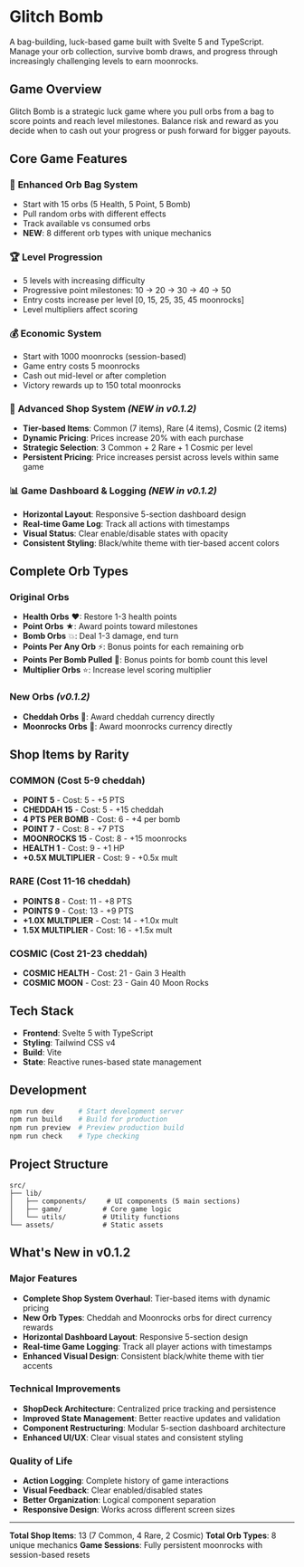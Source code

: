 # Glitch Bomb

A bag-building, luck-based game built with Svelte 5 and TypeScript. Manage your orb collection, survive bomb draws, and progress through increasingly challenging levels to earn moonrocks.

## Game Overview

Glitch Bomb is a strategic luck game where you pull orbs from a bag to score points and reach level milestones. Balance risk and reward as you decide when to cash out your progress or push forward for bigger payouts.

## Core Game Features

### 🎯 **Enhanced Orb Bag System**
- Start with 15 orbs (5 Health, 5 Point, 5 Bomb)
- Pull random orbs with different effects
- Track available vs consumed orbs
- **NEW**: 8 different orb types with unique mechanics

### 🏆 **Level Progression** 
- 5 levels with increasing difficulty
- Progressive point milestones: 10 → 20 → 30 → 40 → 50
- Entry costs increase per level [0, 15, 25, 35, 45 moonrocks]
- Level multipliers affect scoring

### 💰 **Economic System**
- Start with 1000 moonrocks (session-based)
- Game entry costs 5 moonrocks
- Cash out mid-level or after completion
- Victory rewards up to 150 total moonrocks

### 🛒 **Advanced Shop System** *(NEW in v0.1.2)*
- **Tier-based Items**: Common (7 items), Rare (4 items), Cosmic (2 items)
- **Dynamic Pricing**: Prices increase 20% with each purchase
- **Strategic Selection**: 3 Common + 2 Rare + 1 Cosmic per level
- **Persistent Pricing**: Price increases persist across levels within same game

### 📊 **Game Dashboard & Logging** *(NEW in v0.1.2)*
- **Horizontal Layout**: Responsive 5-section dashboard design
- **Real-time Game Log**: Track all actions with timestamps
- **Visual Status**: Clear enable/disable states with opacity
- **Consistent Styling**: Black/white theme with tier-based accent colors

## Complete Orb Types

### Original Orbs
- **Health Orbs** ♥: Restore 1-3 health points
- **Point Orbs** ★: Award points toward milestones  
- **Bomb Orbs** 💥: Deal 1-3 damage, end turn
- **Points Per Any Orb** ⚡: Bonus points for each remaining orb
- **Points Per Bomb Pulled** 🎯: Bonus points for bomb count this level
- **Multiplier Orbs** ⭐: Increase level scoring multiplier

### New Orbs *(v0.1.2)*
- **Cheddah Orbs** 🧀: Award cheddah currency directly
- **Moonrocks Orbs** 🌙: Award moonrocks currency directly

## Shop Items by Rarity

### **COMMON** (Cost 5-9 cheddah)
- **POINT 5** - Cost: 5 - +5 PTS
- **CHEDDAH 15** - Cost: 5 - +15 cheddah  
- **4 PTS PER BOMB** - Cost: 6 - +4 per bomb
- **POINT 7** - Cost: 8 - +7 PTS
- **MOONROCKS 15** - Cost: 8 - +15 moonrocks
- **HEALTH 1** - Cost: 9 - +1 HP
- **+0.5X MULTIPLIER** - Cost: 9 - +0.5x mult

### **RARE** (Cost 11-16 cheddah)
- **POINTS 8** - Cost: 11 - +8 PTS
- **POINTS 9** - Cost: 13 - +9 PTS
- **+1.0X MULTIPLIER** - Cost: 14 - +1.0x mult
- **1.5X MULTIPLIER** - Cost: 16 - +1.5x mult

### **COSMIC** (Cost 21-23 cheddah)
- **COSMIC HEALTH** - Cost: 21 - Gain 3 Health
- **COSMIC MOON** - Cost: 23 - Gain 40 Moon Rocks

## Tech Stack

- **Frontend**: Svelte 5 with TypeScript
- **Styling**: Tailwind CSS v4
- **Build**: Vite
- **State**: Reactive runes-based state management

## Development

```bash
npm run dev      # Start development server  
npm run build    # Build for production
npm run preview  # Preview production build
npm run check    # Type checking
```

## Project Structure

```
src/
├── lib/
│   ├── components/     # UI components (5 main sections)
│   ├── game/          # Core game logic
│   └── utils/         # Utility functions
└── assets/            # Static assets
```

## What's New in v0.1.2

### Major Features
- **Complete Shop System Overhaul**: Tier-based items with dynamic pricing
- **New Orb Types**: Cheddah and Moonrocks orbs for direct currency rewards
- **Horizontal Dashboard Layout**: Responsive 5-section design
- **Real-time Game Logging**: Track all player actions with timestamps
- **Enhanced Visual Design**: Consistent black/white theme with tier accents

### Technical Improvements
- **ShopDeck Architecture**: Centralized price tracking and persistence
- **Improved State Management**: Better reactive updates and validation
- **Component Restructuring**: Modular 5-section dashboard architecture
- **Enhanced UI/UX**: Clear visual states and consistent styling

### Quality of Life
- **Action Logging**: Complete history of game interactions
- **Visual Feedback**: Clear enabled/disabled states
- **Better Organization**: Logical component separation
- **Responsive Design**: Works across different screen sizes

---

**Total Shop Items**: 13 (7 Common, 4 Rare, 2 Cosmic)
**Total Orb Types**: 8 unique mechanics
**Game Sessions**: Fully persistent moonrocks with session-based resets